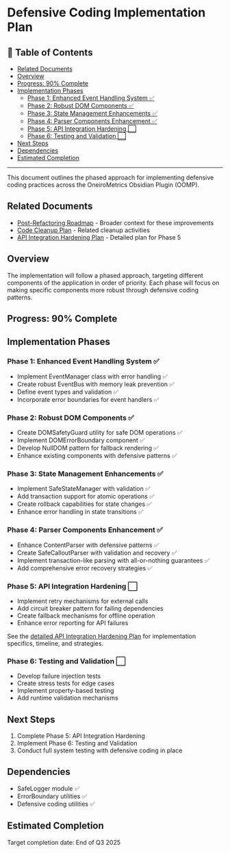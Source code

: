 # Defensive Coding Implementation Plan

## 📑 Table of Contents

- [Related Documents](#related-documents)
- [Overview](#overview)
- [Progress: 90% Complete](#progress-90-complete)
- [Implementation Phases](#implementation-phases)
  - [Phase 1: Enhanced Event Handling System ✅](#phase-1-enhanced-event-handling-system-)
  - [Phase 2: Robust DOM Components ✅](#phase-2-robust-dom-components-)
  - [Phase 3: State Management Enhancements ✅](#phase-3-state-management-enhancements-)
  - [Phase 4: Parser Components Enhancement ✅](#phase-4-parser-components-enhancement-)
  - [Phase 5: API Integration Hardening ⬜](#phase-5-api-integration-hardening-)
  - [Phase 6: Testing and Validation ⬜](#phase-6-testing-and-validation-)
- [Next Steps](#next-steps)
- [Dependencies](#dependencies)
- [Estimated Completion](#estimated-completion)

---

This document outlines the phased approach for implementing defensive coding practices across the OneiroMetrics Obsidian Plugin (OOMP).

## Related Documents
- [Post-Refactoring Roadmap](../../developer/implementation/post-refactoring-roadmap.md) - Broader context for these improvements
- [Code Cleanup Plan](../../developer/implementation/code-cleanup-plan.md) - Related cleanup activities
- [API Integration Hardening Plan](api-integration-hardening-plan.md) - Detailed plan for Phase 5

## Overview

The implementation will follow a phased approach, targeting different components of the application in order of priority. Each phase will focus on making specific components more robust through defensive coding patterns.

## Progress: 90% Complete

## Implementation Phases

### Phase 1: Enhanced Event Handling System ✅
- Implement EventManager class with error handling ✅
- Create robust EventBus with memory leak prevention ✅
- Define event types and validation ✅
- Incorporate error boundaries for event handlers ✅

### Phase 2: Robust DOM Components ✅
- Create DOMSafetyGuard utility for safe DOM operations ✅
- Implement DOMErrorBoundary component ✅
- Develop NullDOM pattern for fallback rendering ✅
- Enhance existing components with defensive patterns ✅

### Phase 3: State Management Enhancements ✅
- Implement SafeStateManager with validation ✅
- Add transaction support for atomic operations ✅
- Create rollback capabilities for state changes ✅
- Enhance error handling in state transitions ✅

### Phase 4: Parser Components Enhancement ✅
- Enhance ContentParser with defensive patterns ✅
- Create SafeCalloutParser with validation and recovery ✅
- Implement transaction-like parsing with all-or-nothing guarantees ✅
- Add comprehensive error recovery strategies ✅

### Phase 5: API Integration Hardening ⬜
- Implement retry mechanisms for external calls
- Add circuit breaker pattern for failing dependencies
- Create fallback mechanisms for offline operation
- Enhance error reporting for API failures

See the [detailed API Integration Hardening Plan](api-integration-hardening-plan.md) for implementation specifics, timeline, and strategies.

### Phase 6: Testing and Validation ⬜
- Develop failure injection tests
- Create stress tests for edge cases
- Implement property-based testing
- Add runtime validation mechanisms

## Next Steps

1. Complete Phase 5: API Integration Hardening
2. Implement Phase 6: Testing and Validation
3. Conduct full system testing with defensive coding in place

## Dependencies

- SafeLogger module ✅
- ErrorBoundary utilities ✅
- Defensive coding utilities ✅

## Estimated Completion

Target completion date: End of Q3 2025 